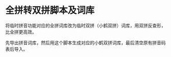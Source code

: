 # 全拼转双拼脚本及词库

将临时拼音功能对应的全拼词库改为临时双拼（小鹤双拼）词库，用双拼反查形，比全拼更高效。

先导出拼音词库，然后用这个脚本生成对应的小鹤双拼词库，最后清空原有拼音码表后导入。
